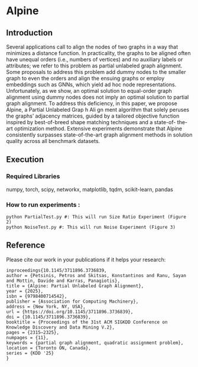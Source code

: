 # Alpine
## **Introduction**
Several applications call to align the nodes of two graphs in a way
that minimizes a distance function. In practicality, the graphs to
be aligned often have unequal orders (i.e., numbers of vertices)
and no auxiliary labels or attributes; we refer to this problem as
partial unlabeled graph alignment. Some proposals to address this
problem add dummy nodes to the smaller graph to even the orders
and align the ensuing graphs or employ embeddings such as GNNs,
which yield ad hoc node representations. Unfortunately, as we show,
an optimal solution to equal-order graph alignment using dummy
nodes does not imply an optimal solution to partial graph alignment.
To address this deficiency, in this paper, we propose Alpine, a
Partial Unlabeled Grap h Ali gn ment algorithm that solely peruses the
graphs’ adjacency matrices, guided by a tailored objective function
inspired by best-of-breed shape matching techniques and a state-of-
the-art optimization method. Extensive experiments demonstrate
that Alpine consistently surpasses state-of-the-art graph alignment
methods in solution quality across all benchmark datasets.

## Execution

### Required Libraries
numpy, torch, scipy, networkx, matplotlib, tqdm, scikit-learn, pandas

### How to run experiments :
```shell
python PartialTest.py #: This will run Size Ratio Experiment (Figure 2)
python NoiseTest.py #: This will run Noise Experiment (Figure 3)
```

## Reference

Please cite our work in your publications if it helps your research:

```
inproceedings{10.1145/3711896.3736839,
author = {Petsinis, Petros and Skitsas, Konstantinos and Ranu, Sayan and Mottin, Davide and Karras, Panagiotis},
title = {Alpine: Partial Unlabeled Graph Alignment},
year = {2025},
isbn = {9798400714542},
publisher = {Association for Computing Machinery},
address = {New York, NY, USA},
url = {https://doi.org/10.1145/3711896.3736839},
doi = {10.1145/3711896.3736839},
booktitle = {Proceedings of the 31st ACM SIGKDD Conference on Knowledge Discovery and Data Mining V.2},
pages = {2315–2325},
numpages = {11},
keywords = {partial graph alignment, quadratic assignment problem},
location = {Toronto ON, Canada},
series = {KDD '25}
}

```
